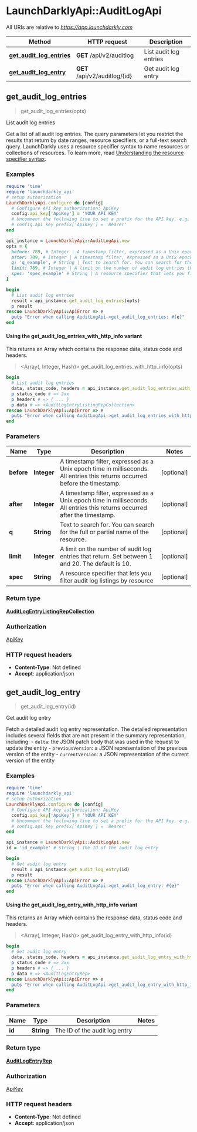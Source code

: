 # LaunchDarklyApi::AuditLogApi

All URIs are relative to *https://app.launchdarkly.com*

| Method | HTTP request | Description |
| ------ | ------------ | ----------- |
| [**get_audit_log_entries**](AuditLogApi.md#get_audit_log_entries) | **GET** /api/v2/auditlog | List audit log entries |
| [**get_audit_log_entry**](AuditLogApi.md#get_audit_log_entry) | **GET** /api/v2/auditlog/{id} | Get audit log entry |


## get_audit_log_entries

> <AuditLogEntryListingRepCollection> get_audit_log_entries(opts)

List audit log entries

Get a list of all audit log entries. The query parameters let you restrict the results that return by date ranges, resource specifiers, or a full-text search query.  LaunchDarkly uses a resource specifier syntax to name resources or collections of resources. To learn more, read [Understanding the resource specifier syntax](https://docs.launchdarkly.com/home/members/role-resources#understanding-the-resource-specifier-syntax). 

### Examples

```ruby
require 'time'
require 'launchdarkly_api'
# setup authorization
LaunchDarklyApi.configure do |config|
  # Configure API key authorization: ApiKey
  config.api_key['ApiKey'] = 'YOUR API KEY'
  # Uncomment the following line to set a prefix for the API key, e.g. 'Bearer' (defaults to nil)
  # config.api_key_prefix['ApiKey'] = 'Bearer'
end

api_instance = LaunchDarklyApi::AuditLogApi.new
opts = {
  before: 789, # Integer | A timestamp filter, expressed as a Unix epoch time in milliseconds.  All entries this returns occurred before the timestamp.
  after: 789, # Integer | A timestamp filter, expressed as a Unix epoch time in milliseconds. All entries this returns occurred after the timestamp.
  q: 'q_example', # String | Text to search for. You can search for the full or partial name of the resource.
  limit: 789, # Integer | A limit on the number of audit log entries that return. Set between 1 and 20. The default is 10.
  spec: 'spec_example' # String | A resource specifier that lets you filter audit log listings by resource
}

begin
  # List audit log entries
  result = api_instance.get_audit_log_entries(opts)
  p result
rescue LaunchDarklyApi::ApiError => e
  puts "Error when calling AuditLogApi->get_audit_log_entries: #{e}"
end
```

#### Using the get_audit_log_entries_with_http_info variant

This returns an Array which contains the response data, status code and headers.

> <Array(<AuditLogEntryListingRepCollection>, Integer, Hash)> get_audit_log_entries_with_http_info(opts)

```ruby
begin
  # List audit log entries
  data, status_code, headers = api_instance.get_audit_log_entries_with_http_info(opts)
  p status_code # => 2xx
  p headers # => { ... }
  p data # => <AuditLogEntryListingRepCollection>
rescue LaunchDarklyApi::ApiError => e
  puts "Error when calling AuditLogApi->get_audit_log_entries_with_http_info: #{e}"
end
```

### Parameters

| Name | Type | Description | Notes |
| ---- | ---- | ----------- | ----- |
| **before** | **Integer** | A timestamp filter, expressed as a Unix epoch time in milliseconds.  All entries this returns occurred before the timestamp. | [optional] |
| **after** | **Integer** | A timestamp filter, expressed as a Unix epoch time in milliseconds. All entries this returns occurred after the timestamp. | [optional] |
| **q** | **String** | Text to search for. You can search for the full or partial name of the resource. | [optional] |
| **limit** | **Integer** | A limit on the number of audit log entries that return. Set between 1 and 20. The default is 10. | [optional] |
| **spec** | **String** | A resource specifier that lets you filter audit log listings by resource | [optional] |

### Return type

[**AuditLogEntryListingRepCollection**](AuditLogEntryListingRepCollection.md)

### Authorization

[ApiKey](../README.md#ApiKey)

### HTTP request headers

- **Content-Type**: Not defined
- **Accept**: application/json


## get_audit_log_entry

> <AuditLogEntryRep> get_audit_log_entry(id)

Get audit log entry

Fetch a detailed audit log entry representation. The detailed representation includes several fields that are not present in the summary representation, including:  - `delta`: the JSON patch body that was used in the request to update the entity - `previousVersion`: a JSON representation of the previous version of the entity - `currentVersion`: a JSON representation of the current version of the entity 

### Examples

```ruby
require 'time'
require 'launchdarkly_api'
# setup authorization
LaunchDarklyApi.configure do |config|
  # Configure API key authorization: ApiKey
  config.api_key['ApiKey'] = 'YOUR API KEY'
  # Uncomment the following line to set a prefix for the API key, e.g. 'Bearer' (defaults to nil)
  # config.api_key_prefix['ApiKey'] = 'Bearer'
end

api_instance = LaunchDarklyApi::AuditLogApi.new
id = 'id_example' # String | The ID of the audit log entry

begin
  # Get audit log entry
  result = api_instance.get_audit_log_entry(id)
  p result
rescue LaunchDarklyApi::ApiError => e
  puts "Error when calling AuditLogApi->get_audit_log_entry: #{e}"
end
```

#### Using the get_audit_log_entry_with_http_info variant

This returns an Array which contains the response data, status code and headers.

> <Array(<AuditLogEntryRep>, Integer, Hash)> get_audit_log_entry_with_http_info(id)

```ruby
begin
  # Get audit log entry
  data, status_code, headers = api_instance.get_audit_log_entry_with_http_info(id)
  p status_code # => 2xx
  p headers # => { ... }
  p data # => <AuditLogEntryRep>
rescue LaunchDarklyApi::ApiError => e
  puts "Error when calling AuditLogApi->get_audit_log_entry_with_http_info: #{e}"
end
```

### Parameters

| Name | Type | Description | Notes |
| ---- | ---- | ----------- | ----- |
| **id** | **String** | The ID of the audit log entry |  |

### Return type

[**AuditLogEntryRep**](AuditLogEntryRep.md)

### Authorization

[ApiKey](../README.md#ApiKey)

### HTTP request headers

- **Content-Type**: Not defined
- **Accept**: application/json

